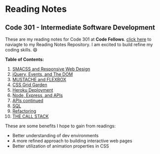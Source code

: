 # Reading Notes
## Code 301 - Intermediate Software Development
These are my reading notes for Code 301 at **Code Fellows**. [click here](https://github.com/Seon2020/reading-notes.git) to naviagte to my Reading Notes Repository. I am excited to build refine my coding skills. :smile: 

**Table of Contents:**
1. [SMACSS and Responsive Web Design](01.md)
2. [jQuery, Events, and The DOM](02.md)
3. [MUSTACHE and FLEXBOX](03.md)
4. [CSS Grid Garden](04.md)
5. [Heroku Deployment](05.md)
6. [Node, Express, and APIs](06.md)
7. [APIs continued](07.md)
8. [SQL](08.md)
9. [Refactoring](09.md)
10. [THE CALL STACK](10.md)

These are some benefits I hope to gain from readings:
- Better understanding of dev environments
- A more refined approach to building interactive web pages
- Better utilization of animation properties in CSS


